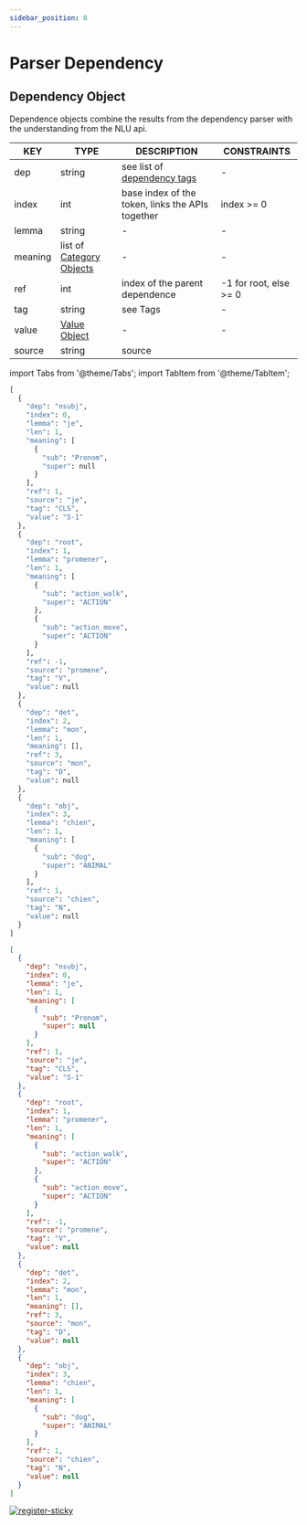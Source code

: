 ```yaml
---
sidebar_position: 8
---
```


# Parser Dependency

## Dependency Object

Dependence objects combine the results from the dependency parser with the understanding from the NLU api.

| KEY     	| TYPE                     	| DESCRIPTION                                      	| CONSTRAINTS            	|
|---------	|--------------------------	|--------------------------------------------------	|------------------------	|
| dep     	| string                   	| see list of [dependency tags](https://www.lettria.com/documentation/docs/API/Glossary/dependency-tags)                      	| -                      	|
| index   	| int                      	| base index of the token, links the APIs together 	| index >= 0             	|
| lemma   	| string                   	| -                                                	| -                      	|
| meaning 	| list of [Category Objects](https://www.lettria.com/documentation/docs/API/Glossary/categories) 	| -                                                	| -                      	|
| ref     	| int                      	| index of the parent dependence                   	| -1 for root, else >= 0 	|
| tag     	| string                   	| see Tags                                         	| -                      	|
| value   	| [Value Object](https://www.lettria.com/documentation/docs/API/ner#value-object)             	| -                                                	| -                      	|
| source  	| string                   	| source                                           	|                        	|

import Tabs from '@theme/Tabs';
import TabItem from '@theme/TabItem';

<Tabs>
<TabItem value="py" label="Python">

```py
[
  {
    "dep": "nsubj",
    "index": 0,
    "lemma": "je",
    "len": 1,
    "meaning": [
      {
        "sub": "Pronom",
        "super": null
      }
    ],
    "ref": 1,
    "source": "je",
    "tag": "CLS",
    "value": "S-1"
  },
  {
    "dep": "root",
    "index": 1,
    "lemma": "promener",
    "len": 1,
    "meaning": [
      {
        "sub": "action_walk",
        "super": "ACTION"
      },
      {
        "sub": "action_move",
        "super": "ACTION"
      }
    ],
    "ref": -1,
    "source": "promene",
    "tag": "V",
    "value": null
  },
  {
    "dep": "det",
    "index": 2,
    "lemma": "mon",
    "len": 1,
    "meaning": [],
    "ref": 3,
    "source": "mon",
    "tag": "D",
    "value": null
  },
  {
    "dep": "obj",
    "index": 3,
    "lemma": "chien",
    "len": 1,
    "meaning": [
      {
        "sub": "dog",
        "super": "ANIMAL"
      }
    ],
    "ref": 1,
    "source": "chien",
    "tag": "N",
    "value": null
  }
]
```

</TabItem>
<TabItem value="json" label="JSON">

```json
[
  {
    "dep": "nsubj",
    "index": 0,
    "lemma": "je",
    "len": 1,
    "meaning": [
      {
        "sub": "Pronom",
        "super": null
      }
    ],
    "ref": 1,
    "source": "je",
    "tag": "CLS",
    "value": "S-1"
  },
  {
    "dep": "root",
    "index": 1,
    "lemma": "promener",
    "len": 1,
    "meaning": [
      {
        "sub": "action_walk",
        "super": "ACTION"
      },
      {
        "sub": "action_move",
        "super": "ACTION"
      }
    ],
    "ref": -1,
    "source": "promene",
    "tag": "V",
    "value": null
  },
  {
    "dep": "det",
    "index": 2,
    "lemma": "mon",
    "len": 1,
    "meaning": [],
    "ref": 3,
    "source": "mon",
    "tag": "D",
    "value": null
  },
  {
    "dep": "obj",
    "index": 3,
    "lemma": "chien",
    "len": 1,
    "meaning": [
      {
        "sub": "dog",
        "super": "ANIMAL"
      }
    ],
    "ref": 1,
    "source": "chien",
    "tag": "N",
    "value": null
  }
]
```

</TabItem>
</Tabs>

[![register-sticky](/img/register-sticky.png)](https://app.lettria.com/signup)